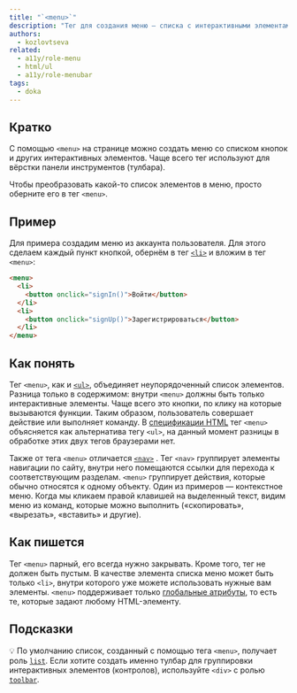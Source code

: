 ```yaml
---
title: "`<menu>`"
description: "Тег для создания меню — списка с интерактивными элементами."
authors:
  - kozlovtseva
related:
  - a11y/role-menu
  - html/ul
  - a11y/role-menubar
tags:
  - doka
---
```


## Кратко

С помощью `<menu>` на странице можно создать меню со списком кнопок и других интерактивных элементов. Чаще всего тег используют для вёрстки панели инструментов (тулбара).

Чтобы преобразовать какой-то список элементов в меню, просто оберните его в тег `<menu>`.

## Пример

Для примера создадим меню из аккаунта пользователя. Для этого сделаем каждый пункт кнопкой, обернём в тег [`<li>`](/html/li/) и вложим в тег `<menu>`:

```html
<menu>
  <li>
    <button onclick="signIn()">Войти</button>
  </li>
  <li>
    <button onclick="signUp()">Зарегистрироваться</button>
  </li>
</menu>
```

## Как понять

Тег `<menu>`, как и [`<ul>`](/html/ul/), объединяет неупорядоченный список элементов. Разница только в содержимом: внутри `<menu>` должны быть только интерактивные элементы. Чаще всего это кнопки, по клику на которые вызываются функции. Таким образом, пользователь совершает действие или выполняет команду. В [спецификации HTML](https://html.spec.whatwg.org/#the-menu-element) тег `<menu>` объясняется как альтернатива тегу `<ul>`, на данный момент разницы в обработке этих двух тегов браузерами нет.

Также от тега `<menu>` отличается [`<nav>`](/html/nav/) . Тег `<nav>` группирует элементы навигации по сайту, внутри него помещаются ссылки для перехода к соответствующим разделам. `<menu>` группирует действия, которые обычно относятся к одному объекту. Один из примеров — контекстное меню. Когда мы кликаем правой клавишей на выделенный текст, видим меню из команд, которые можно выполнить («скопировать», «вырезать», «вставить» и другие).

## Как пишется

Тег `<menu>` парный, его всегда нужно закрывать. Кроме того, тег не должен быть пустым. В качестве элемента списка меню может быть только `<li>`, внутри которого уже можете использовать нужные вам элементы.
`<menu>` поддерживает только [глобальные атрибуты](/html/global-attrs/), то есть те, которые задают любому HTML-элементу.

## Подсказки

💡 По умолчанию список, созданный с помощью тега `<menu>`, получает роль [`list`](/a11y/role-list/). Если хотите создать именно тулбар для группировки интерактивных элементов (контролов), используйте `<div>` с ролью [`toolbar`](/a11y/role-toolbar/).
